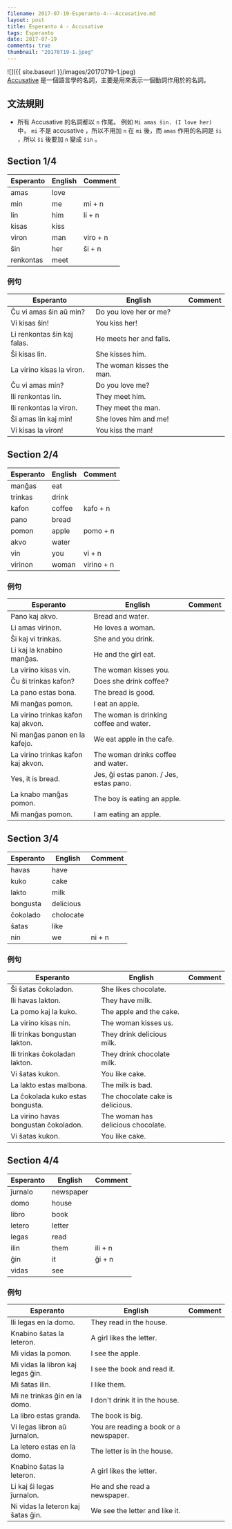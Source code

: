 ```yaml
---
filename: 2017-07-19-Esperanto-4---Accusative.md
layout: post
title: Esperanto 4 - Accusative
tags: Esperanto
date: 2017-07-19
comments: true
thumbnail: "20170719-1.jpeg"
---
```


![]({{ site.baseurl }}/images/20170719-1.jpeg)  
[Accusative](https://zh.wikipedia.org/wiki/宾格) 是一個語言學的名詞，主要是用來表示一個動詞作用於的名詞。

## 文法規則
* 所有 Accusative 的名詞都以 `n` 作尾。 例如 `Mi amas ŝin. (I love her)` 中， `mi` 不是 accusative ，所以不用加 `n` 在 `mi` 後，而 `amas` 作用的名詞是 `ŝi` ，所以 `ŝi` 後要加 `n` 變成 `ŝin` 。
<!-- en 後面不用加 `n` 。-->

## Section 1/4

|Esperanto|English|Comment|
|---|---|---|
|amas|love||
|min|me|mi + n|
|lin|him|li + n|
|kisas|kiss||
|viron|man|viro + n|
|ŝin|her|ŝi + n|
|renkontas|meet||

### 例句

|Esperanto|English|Comment|
|---|---|---|
|Ĉu vi amas ŝin aŭ min?|Do you love her or me?||
|Vi kisas ŝin!|You kiss her!||
|Li renkontas ŝin kaj falas.|He meets her and falls.||
|Ŝi kisas lin.|She kisses him.||
|La virino kisas la viron.|The woman kisses the man.||
|Ĉu vi amas min?|Do you love me?||
|Ili renkontas lin.|They meet him.||
|Ili renkontas la viron.|They meet the man.||
|Ŝi amas lin kaj min!|She loves him and me!||
|Vi kisas la viron!|You kiss the man!||

## Section 2/4

|Esperanto|English|Comment|
|---|---|---|
|manĝas|eat||
|trinkas|drink||
|kafon|coffee|kafo + n|
|pano|bread||
|pomon|apple|pomo + n|
|akvo|water||
|vin|you|vi + n|
|virinon|woman|virino + n|

### 例句

|Esperanto|English|Comment|
|---|---|---|
|Pano kaj akvo.|Bread and water.||
|Li amas virinon.|He loves a woman.||
|Ŝi kaj vi trinkas.|She and you drink.||
|Li kaj la knabino manĝas.|He and the girl eat.||
|La virino kisas vin.|The woman kisses you.||
|Ĉu ŝi trinkas kafon?|Does she drink coffee?||
|La pano estas bona.|The bread is good.||
|Mi manĝas pomon.|I eat an apple.||
|La virino trinkas kafon kaj akvon.|The woman is drinking coffee and water.||
|Ni manĝas panon en la kafejo.|We eat apple in the cafe.||
|La virino trinkas kafon kaj akvon.|The woman drinks coffee and water.||
|Yes, it is bread.|Jes, ĝi estas panon. / Jes, estas pano.||
|La knabo manĝas pomon.|The boy is eating an apple.||
|Mi manĝas pomon.|I am eating an apple.||

## Section 3/4

|Esperanto|English|Comment|
|---|---|---|
|havas|have||
|kuko|cake||
|lakto|milk||
|bongusta|delicious||
|ĉokolado|cholocate||
|ŝatas|like||
|nin|we|ni + n|

### 例句

|Esperanto|English|Comment|
|---|---|---|
|Ŝi ŝatas ĉokoladon.|She likes chocolate.||
|Ili havas lakton.|They have milk.||
|La pomo kaj la kuko.|The apple and the cake.||
|La virino kisas nin.|The woman kisses us.||
|Ili trinkas bongustan lakton.|They drink delicious milk.||
|Ili trinkas ĉokoladan lakton.|They drink chocolate milk.||
|Vi ŝatas kukon.|You like cake.||
|La lakto estas malbona.|The milk is bad.||
|La ĉokolada kuko estas bongusta.|The chocolate cake is delicious.||
|La virino havas bongustan ĉokoladon.|The woman has delicious chocolate.||
|Vi ŝatas kukon.|You like cake.||

## Section 4/4

|Esperanto|English|Comment|
|---|---|---|
|ĵurnalo|newspaper||
|domo|house||
|libro|book||
|letero|letter||
|legas|read||
|ilin|them|ili + n|
|ĝin|it|ĝi + n|
|vidas|see||


### 例句

|Esperanto|English|Comment|
|---|---|---|
|Ili legas en la domo.|They read in the house.||
|Knabino ŝatas la leteron.|A girl likes the letter.||
|Mi vidas la pomon.|I see the apple.||
|Mi vidas la libron kaj legas ĝin.|I see the book and read it.||
|Mi ŝatas ilin.|I like them.||
|Mi ne trinkas ĝin en la domo.|I don't drink it in the house.||
|La libro estas granda.|The book is big.||
|Vi legas libron aŭ ĵurnalon.|You are reading a book or a newspaper.||
|La letero estas en la domo.|The letter is in the house.||
|Knabino ŝatas la leteron.|A girl likes the letter.||
|Li kaj ŝi legas ĵurnalon.|He and she read a newspaper.||
|Ni vidas la leteron kaj ŝatas ĝin.|We see the letter and like it.||

